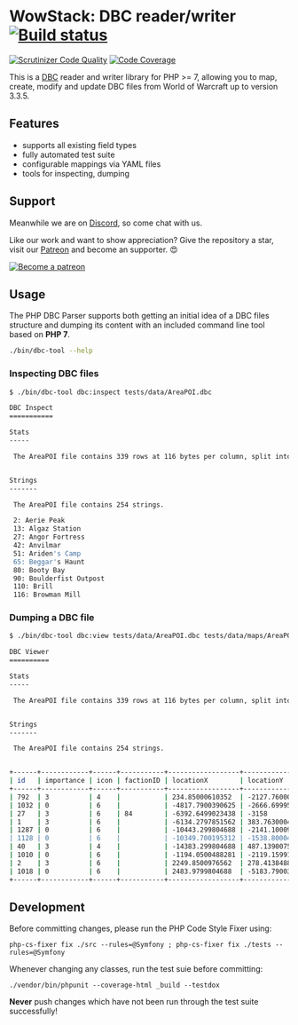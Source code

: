 # WowStack: DBC reader/writer                [![Build status][bs-image]][bs-url]

[![Scrutinizer Code Quality](https://scrutinizer-ci.com/g/wowstack/php-dbc-parser/badges/quality-score.png?b=master)](https://scrutinizer-ci.com/g/wowstack/php-dbc-parser/?branch=master)
[![Code Coverage](https://scrutinizer-ci.com/g/wowstack/php-dbc-parser/badges/coverage.png?b=master)](https://scrutinizer-ci.com/g/wowstack/php-dbc-parser/?branch=master)

This is a [DBC][dbc] reader and writer library for PHP >= 7, allowing you to map,
create, modify and update DBC files from World of Warcraft up to version 3.3.5.

## Features

- supports all existing field types
- fully automated test suite
- configurable mappings via YAML files
- tools for inspecting, dumping

## Support

Meanwhile we are on [Discord][discord-url], so come chat with us.

Like our work and want to show appreciation? Give the repository a star, visit
our [Patreon][patreon-url] and become an supporter. :heart_eyes:

[![Become a patreon][patreon-image]][patreon-url]

## Usage

The PHP DBC Parser supports both getting an initial idea of a DBC files structure
and dumping its content with an included command line tool based on **PHP 7**.

```bash
./bin/dbc-tool --help
```

### Inspecting DBC files

```bash
$ ./bin/dbc-tool dbc:inspect tests/data/AreaPOI.dbc

DBC Inspect
===========

Stats
-----

 The AreaPOI file contains 339 rows at 116 bytes per column, split into 29 fields.


Strings
-------

 The AreaPOI file contains 254 strings.

 2: Aerie Peak
 13: Algaz Station
 27: Angor Fortress
 42: Anvilmar
 51: Ariden's Camp
 65: Beggar's Haunt
 80: Booty Bay
 90: Boulderfist Outpost
 110: Brill
 116: Browman Mill
```

### Dumping a DBC file

```bash
$ ./bin/dbc-tool dbc:view tests/data/AreaPOI.dbc tests/data/maps/AreaPOI.yaml --rows 10

DBC Viewer
==========

Stats
-----

 The AreaPOI file contains 339 rows at 116 bytes per column, split into 29 fields.


Strings
-------

 The AreaPOI file contains 254 strings.


+------+------------+------+-----------+------------------+------------------+------------------+-------+-------+-------------+---------------------+-------------+--------------+
| id   | importance | icon | factionID | locationX        | locationY        | locationZ        | mapID | flags | areaTableID | name                | description | worldStateID |
+------+------------+------+-----------+------------------+------------------+------------------+-------+-------+-------------+---------------------+-------------+--------------+
| 792  | 3          | 4    |           | 234.85000610352  | -2127.7600097656 | 118.0950012207   | 0     | 13    |             | Aerie Peak          |             |              |
| 1032 | 0          | 6    |           | -4817.7900390625 | -2666.6999511719 | 351.1969909668   | 0     | 4     | 838         | Algaz Station       |             |              |
| 27   | 3          | 6    | 84        | -6392.6499023438 | -3158            | 299.76501464844  | 0     | 5     |             | Angor Fortress      |             |              |
| 1    | 3          | 6    |           | -6134.2797851562 | 383.76300048828  | 399.25399780273  | 0     | 5     | 132         | Anvilmar            |             |              |
| 1287 | 0          | 6    |           | -10443.299804688 | -2141.1000976562 | 90.779403686523  | 0     | 4     | 2697        | Ariden's Camp       |             |              |
| 1128 | 0          | 6    |           | -10349.700195312 | -1538.8000488281 | 92.642303466797  | 0     | 0     | 42          | Beggar's Haunt      |             |              |
| 40   | 3          | 4    |           | -14383.299804688 | 487.13900756836  | -29.561700820923 | 0     | 13    |             | Booty Bay           |             |              |
| 1010 | 0          | 6    |           | -1194.0500488281 | -2119.1599121094 | 61.880798339844  | 0     | 4     | 1858        | Boulderfist Outpost |             |              |
| 2    | 3          | 6    |           | 2249.8500976562  | 278.41384887695  | 34.113708496094  | 0     | 5     |             | Brill               |             |              |
| 1018 | 0          | 6    |           | 2483.9799804688  | -5183.7900390625 | 76.113502502441  | 0     | 4     | 2271        | Browman Mill        |             |              |
+------+------------+------+-----------+------------------+------------------+------------------+-------+-------+-------------+---------------------+-------------+--------------+
```

## Development

Before committing changes, please run the PHP Code Style Fixer using:

```console
php-cs-fixer fix ./src --rules=@Symfony ; php-cs-fixer fix ./tests --rules=@Symfony
```

Whenever changing any classes, run the test suie before committing:

```console
./vendor/bin/phpunit --coverage-html _build --testdox
```

**Never** push changes which have not been run through the test suite successfully!

[bs-image]: https://travis-ci.org/wowstack/php-dbc-parser.svg?branch=master
[bs-url]: https://travis-ci.org/wowstack/php-dbc-parser

[wowstack]: https://wowstack.io/
[wow-1]: http://blizzard.com/games/wow/

[patreon-image]: https://c5.patreon.com/external/logo/become_a_patron_button.png
[patreon-url]: https://www.patreon.com/bePatron?u=10897042
[discord-url]: https://discord.gg/TttsRMp

[dbc]: https://wowdev.wiki/DBC
